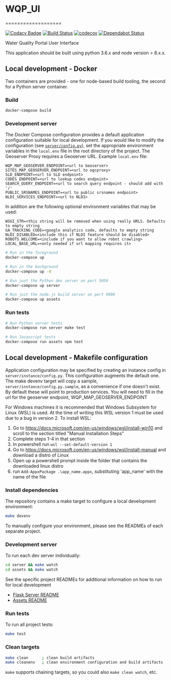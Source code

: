 # WQP_UI
===================

[![Codacy Badge](https://api.codacy.com/project/badge/Grade/b4640bae0bcc4a279222f9c422da9ac5)](https://app.codacy.com/app/usgs_wma_dev/WQP_UI?utm_source=github.com&utm_medium=referral&utm_content=NWQMC/WQP_UI&utm_campaign=badger)
[![Build Status](https://travis-ci.org/NWQMC/WQP_UI.svg?branch=master)](https://travis-ci.org/NWQMC/WQP_UI)
[![codecov](https://codecov.io/gh/NWQMC/WQP_UI/branch/master/graph/badge.svg)](https://codecov.io/gh/NWQMC)
[![Dependabot Status](https://api.dependabot.com/badges/status?host=github&repo=NWQMC/WQP_UI)](https://dependabot.com)

Water Quality Portal User Interface

This application should be built using python 3.6.x and node version > 8.x.x.

## Local development - Docker

Two containers are provided - one for node-based build tooling, the second for
a Python server container.

### Build

```bash
docker-compose build
```

### Development server

The Docker Compose configuration provides a default application configuration
suitable for local development. If you would like to modify the configuration
(see [`server/config.py`](./server/config.py)), set the appropriate environment
variables in the `local.env` file in the root directory of the project. The
Geoserver Proxy requires a Geoserver URL. Example `local.env` file:

```
WQP_MAP_GEOSERVER_ENDPOINT=<url to Geoserver>
SITES_MAP_GEOSERVER_ENDPOINT=<url to ogcproxy>
SLD_ENDPOINT=<url to SLD endpoint>
CODES_ENDPOINT=<url to lookup codes endpoint>
SEARCH_QUERY_ENDPOINT=<url to search query endpoint - should add with '/'
PUBLIC_SRSNAMES_ENDPOINT=<url to public srsnames endpoint>
NLDI_SERVICES_ENDPOINT=<url to NLDI>
```

In addition are the following optional environment variables that may be used:
```
WSGI_STR=<this string will be removed when using really URLS. Defaults to empty string
GA_TRACKING_CODE=<google analytics code, defaults to empty string
NLDI_DISABLED=<include this if NLDI feature should be disabled>
ROBOTS_WELCOME=<include if you want to allow robot crawling>
LOCAL_BASE_URL=<only needed if url mapping requires it>

```

```bash
# Run in the foreground
docker-compose up

# Run in the background
docker-compose up -d

# Run just the Python dev server on port 5050
docker-compose up server

# Run just the node.js build server on port 9000
docker-compose up assets
```

### Run tests

```bash
# Run Python server tests
docker-compose run server make test

# Run Javascript tests
docker-compose run assets npm test
```

## Local development - Makefile configuration

Application configuration may be specified by creating an instance config in
`server/instance/config.py`. This configuration augments the default one.
The make devenv target will copy a sample, `server/instance/config.py.sample`,
as a convenience if one doesn't exist. By default these will point to production services.
You will need to fill in the url for the geoserver endpoint, WQP_MAP_GEOSERVER_ENDPOINT

For Windows machines it is recommended that Windows Subsystem for Linux (WSL) is used. At the time of writing this WSL version 1 must be used due to a bug in version 2. To install WSL:
1. Go to https://docs.microsoft.com/en-us/windows/wsl/install-win10 and scroll to the section titled "Manual Installation Steps"
3. Complete steps 1-4 in that section
4. In powershell run `wsl --set-default-version 1`
5. Go to https://docs.microsoft.com/en-us/windows/wsl/install-manual and download a distro of Linux
7. Open up a powershell prompt inside the folder that contains the downloaded linux distro
8. run `Add-AppxPackage .\app_name.appx`, substituting 'app_name' with the name of the file

### Install dependencies

The repository contains a make target to configure a local development environment:

```bash
make devenv
```

To manually configure your environment, please see the READMEs of each separate project.

### Development server

To run each dev server individually:

```bash
cd server && make watch
cd assets && make watch
```

See the specific project READMEs for additional information on how to run for local development

- [Flask Server README](./server/README.md)
- [Assets README](./assets/README.md)

### Run tests

To run all project tests:

```bash
make test
```

### Clean targets

```bash
make clean      ; clean build artifacts
make cleanenv   ; clean environment configuration and build artifacts
```

`make` supports chaining targets, so you could also `make clean watch`, etc.
